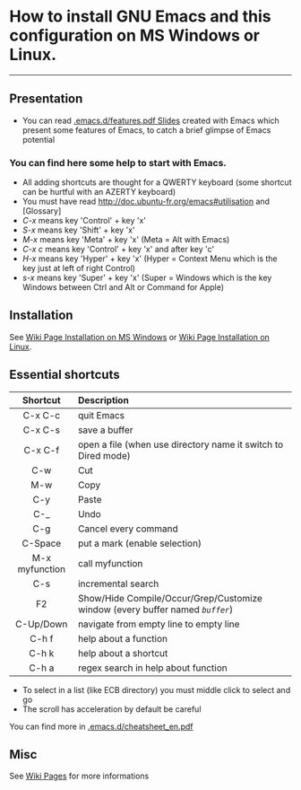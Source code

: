 
# How to install GNU Emacs and this configuration on MS Windows or Linux.
----

## Presentation
* You can read [.emacs.d/features.pdf Slides](https://github.com/claudetete/.emacs.d/blob/master/.emacs.d/features.pdf) created with Emacs which present some features of Emacs, to catch a brief glimpse of Emacs potential

### You can find here some help to start with Emacs.
* All adding shortcuts are thought for a QWERTY keyboard (some shortcut can be hurtful with an AZERTY keyboard)
* You must have read http://doc.ubuntu-fr.org/emacs#utilisation and [Glossary]
* *C-x* means key 'Control' + key 'x'
* *S-x* means key 'Shift' + key 'x'
* *M-x* means key 'Meta' + key 'x' (Meta = Alt with Emacs)
* *C-x c* means key 'Control' + key 'x' and after key 'c'
* *H-x* means key 'Hyper' + key 'x' (Hyper = Context Menu which is the key just at left of right Control)
* *s-x* means key 'Super' + key 'x' (Super = Windows which is the key Windows between Ctrl and Alt or Command for Apple)

## Installation
See [Wiki Page Installation on MS Windows](https://github.com/claudetete/.emacs.d/wiki/Installation) or  [Wiki Page Installation on Linux](https://github.com/claudetete/.emacs.d/wiki/Installation%20Linux).

## Essential shortcuts
| Shortcut | Description |
| :------: | :---------- |
| C-x C-c | quit Emacs |
| C-x C-s | save a buffer |
| C-x C-f | open a file (when use directory name it switch to Dired mode) |
| C-w | Cut |
| M-w | Copy |
| C-y | Paste |
| C-_ | Undo |
| C-g | Cancel every command |
| C-Space | put a mark (enable selection) |
| M-x myfunction | call myfunction |
| C-s | incremental search |
| F2 | Show/Hide Compile/Occur/Grep/Customize window  (every buffer named *`buffer`*) |
| C-Up/Down | navigate from empty line to empty line |
| C-h f | help about a function |
| C-h k | help about a shortcut |
| C-h a | regex search in help about function |

* To select in a list (like ECB directory) you must middle click to select and go
* The scroll has acceleration by default be careful

You can find more in [.emacs.d/cheatsheet_en.pdf](https://github.com/claudetete/.emacs.d/blob/master/.emacs.d/cheatsheet_en.pdf)

## Misc
See [Wiki Pages](https://github.com/claudetete/.emacs.d/wiki) for more informations
